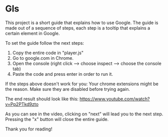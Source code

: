 # Gls
This project is a short guide that explains how to use Google.
The guide is made out of a sequence of steps, each step is a tooltip that explains a certain element in Google.


To set the guide follow the next steps:
1. Copy the entire code in "player.js"
2. Go to google.com in Chrome.
3. Open the console (right click --> choose inspect --> choose the console tab)
4. Paste the code and press enter in order to run it.

If the steps above doesn't work for you:
Your chrome extensions might be the reason.
Make sure they are disabled before trying again.

The end result should look like this:
https://www.youtube.com/watch?v=Pp2PTkd9zto

As you can see in the video, clicking on "next" will lead you to the next step.
Pressing the "x" button will close the entire guide. 

Thank you for reading!
